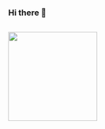 ### Hi there 👋


<!--
**lucasacioly/lucasacioly** is a ✨ _special_ ✨ repository because its `README.md` (this file) appears on your GitHub profile.

Here are some ideas to get you started:

- 🔭 I’m currently working on ...
- 🌱 I’m currently learning ...
- 👯 I’m looking to collaborate on ...
- 🤔 I’m looking for help with ...
- 💬 Ask me about ...
- 📫 How to reach me: ...
- 😄 Pronouns: ...
- ⚡ Fun fact: ...
-->
##
<div>
  <img height="180em" src="https://github-readme-stats.vercel.app/api?username=lucasacioly&theme=github_dark&show_icons=true&count_private=true"/>
  <!--<img height="180em" src="https://github-readme-stats.vercel.app/api/top-langs/?username=lucasacioly&layout=compact&theme=github_dark&langs_count=16&hide=Jupyter Notebook"/>-->
</div>
